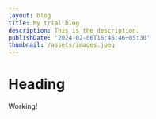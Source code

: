```yaml
---
layout: blog
title: My trial blog
description: This is the description.
publishDate: '2024-02-06T16:46:46+05:30'
thumbnail: /assets/images.jpeg
---
```

# Heading

Working!
